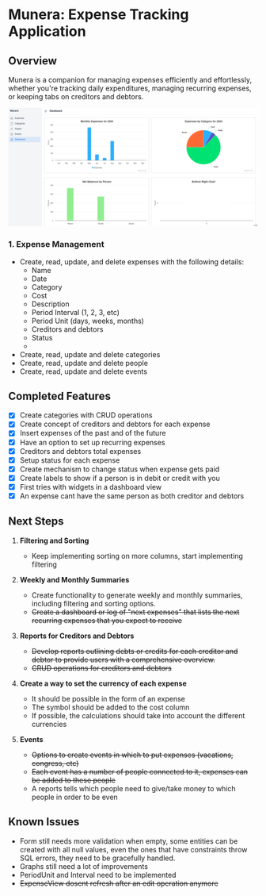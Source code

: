 # Munera: Expense Tracking Application

## Overview

Munera is a companion for managing expenses efficiently and effortlessly, whether you're tracking daily expenditures, managing recurring expenses, or keeping tabs on creditors and debtors.

![Dashboard](src/main/resources/pictures/dashboard.png)

### 1. Expense Management

- Create, read, update, and delete expenses with the following details:
    - Name
    - Date
    - Category
    - Cost
    - Description
    - Period Interval (1, 2, 3, etc)
    - Period Unit (days, weeks, months)
    - Creditors and debtors
    - Status
    - 
- Create, read, update and delete categories
- Create, read, update and delete people
- Create, read, update and delete events

## Completed Features
- [x] Create categories with CRUD operations
- [x] Create concept of creditors and debtors for each expense
- [x] Insert expenses of the past and of the future
- [x] Have an option to set up recurring expenses
- [x] Creditors and debtors total expenses 
- [x] Setup status for each expense
- [x] Create mechanism to change status when expense gets paid
- [x] Create labels to show if a person is in debit or credit with you
- [x] First tries with widgets in a dashboard view
- [x] An expense cant have the same person as both creditor and debtors
## Next Steps

1. **Filtering and Sorting**
    - Keep implementing sorting on more columns, start implementing filtering
   
2. **Weekly and Monthly Summaries**
    - Create functionality to generate weekly and monthly summaries, including filtering and sorting options.
    - ~~Create a dashboard or log of "next expenses" that lists the next recurring expenses that you expect to receive~~

3. **Reports for Creditors and Debtors**
    - ~~Develop reports outlining debts or credits for each creditor and debtor to provide users with a comprehensive overview.~~
    - ~~CRUD operations for creditors and debtors~~

4. **Create a way to set the currency of each expense**
    - It should be possible in the form of an expense
    - The symbol should be added to the cost column
    - If possible, the calculations should take into account the different currencies

5. **Events**
    - ~~Options to create events in which to put expenses (vacations, congress, etc)~~
    - ~~Each event has a number of people connected to it, expenses can be added to these people~~
    - A reports tells which people need to give/take money to which people in order to be even

## Known Issues

- Form still needs more validation when empty, some entities can be created with all null values, even the ones that have constraints throw SQL errors, they need to be gracefully handled.
- Graphs still need a lot of improvements
- PeriodUnit and Interval need to be implemented 
- ~~ExpenseView dosent refresh after an edit operation anymore~~